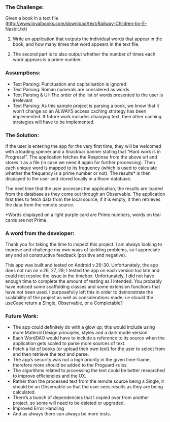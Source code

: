 ###  The Challenge: ### 

Given a book in a text file (http://www.loyalbooks.com/download/text/Railway-Children-by-E-
Nesbit.txt)
1. Write an application that outputs the individual words that appear in the book, and how many times that word appears in the text file.

2. The second part is to also output whether the number of times each word appears is a prime number.

###  Assumptions: ### 

* Text Parsing: Punctuation and capitalisation is ignored
* Text Parsing: Roman numerals are considered as words
* Text Parsing & UI: The order of the list of words presented to the user is irrelevant
* Text Parsing: As this sample project is parsing a book, we know that it won’t change so an ALWAYS access caching strategy has been implemented. If future work includes changing text, then other caching strategies will have to be implemented. 

### The Solution: ### 

If the user is entering the app for the very first time, they will be welcomed with a loading spinner and a Snackbar banner stating that “Hard work is in Progress!”. The application fetches the Response from the above url and stores it as a file (in case we need it again for further processing). Then each unique word is mapped to its frequency (which is used to calculate whether the frequency is a prime number or not). The results* is then displayed to the user and stored locally in a Room database. 

The next time that the user accesses the application, the results are loaded from the database as they come out through an Observable. The application first tries to fetch data from the local source, if it is empty, it then retrieves the data from the remote source. 


*Words displayed on a light purple card are Prime numbers, words on teal cards are not Prime. 


### A word from the developer: ### 

Thank you for taking the time to inspect this project. 
I am always looking to improve and challenge my own ways of tackling problems, so I appreciate any and all constructive feedback (positive and negative).

This app was built and tested on Android v.26-30. Unfortunately, the app does not run on v.26, 27, 28; I tested the app on each version too late and could not resolve the issue in the timebox.
Unfortunately, I did not have enough time to complete the amount of testing as I intended.
You probably have noticed some scaffolding classes and some extension functions that have not been used. I purposefully left this in order to demonstrate the scalability of the project as well as considerations made; i.e should the useCase return a Single, Observable, or a Completable? 

### Future Work: ### 

* The app could definitely do with a glow up; this would include using more Material Design principles, styles and a dark mode version. 
* Each WordDAO would have to include a reference to its source when the application gets scaled to parse more sources of text. 
* Fetch a list of books (or upload their own text) for the user to select from and then retrieve the text and parse.
* The app’s security was not a high priority in the given time-frame, therefore more should be added to the Proguard-rules. 
* The algorithms related to processing the text could be better researched to improve efficiencies and the UX. 
* Rather than the processed text from the remote source being a Single, it should be an Observable so that the user sees results as they are being calculated. 
* There’s a bunch of dependencies that I copied over from another project, so some will need to be deleted or upgraded.
* Improved Error Handling
* And as always there can always be more tests. 

